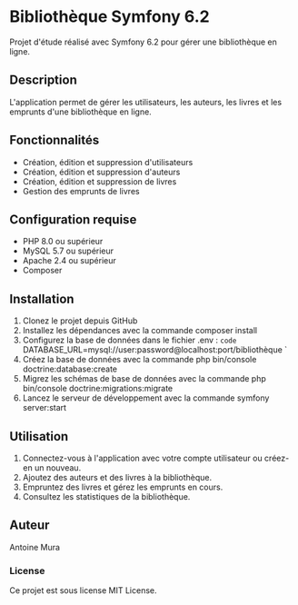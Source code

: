 # Bibliothèque Symfony 6.2
Projet d'étude réalisé avec Symfony 6.2 pour gérer une bibliothèque en ligne.

## Description
L'application permet de gérer les utilisateurs, les auteurs, les livres et les emprunts d'une bibliothèque en ligne.

## Fonctionnalités
- Création, édition et suppression d'utilisateurs
- Création, édition et suppression d'auteurs
- Création, édition et suppression de livres
- Gestion des emprunts de livres
## Configuration requise
- PHP 8.0 ou supérieur
- MySQL 5.7 ou supérieur
- Apache 2.4 ou supérieur
- Composer
## Installation
1. Clonez le projet depuis GitHub
2. Installez les dépendances avec la commande composer install
3. Configurez la base de données dans le fichier .env :
`code`
DATABASE_URL=mysql://user:password@localhost:port/bibliothèque
`
4. Créez la base de données avec la commande php bin/console doctrine:database:create
5. Migrez les schémas de base de données avec la commande php bin/console doctrine:migrations:migrate
6. Lancez le serveur de développement avec la commande symfony server:start
## Utilisation
1. Connectez-vous à l'application avec votre compte utilisateur ou créez-en un nouveau.
2. Ajoutez des auteurs et des livres à la bibliothèque.
3. Empruntez des livres et gérez les emprunts en cours.
4. Consultez les statistiques de la bibliothèque.
## Auteur
Antoine Mura

### License
Ce projet est sous license MIT License.
